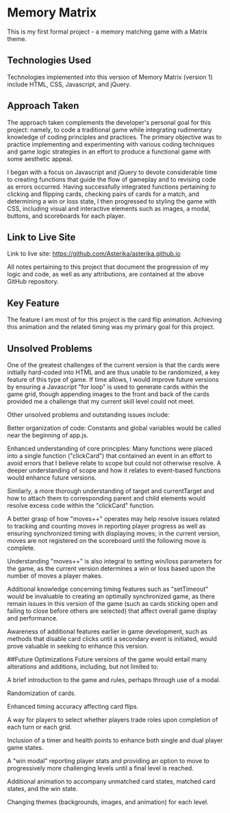 
# Memory Matrix

This is my first formal project - a memory matching game with a Matrix theme.

## Technologies Used
Technologies implemented into this version of Memory Matrix (version 1) include HTML, CSS, Javascript, and jQuery.

## Approach Taken
The approach taken complements the developer's personal goal for this project: namely, to code a traditional game while integrating rudimentary knowledge of coding principles and practices. The primary objective was to practice implementing and experimenting with various coding techniques and game logic strategies in an effort to produce a functional game with some aesthetic appeal.

I began with a focus on Javascript and jQuery to devote considerable time to creating functions that guide the flow of gameplay and to revising code as errors occurred. Having successfully integrated functions pertaining to clicking and flipping cards, checking pairs of cards for a match, and determining a win or loss state, I then progressed to styling the game with CSS, including visual and interactive elements such as images, a modal, buttons, and scoreboards for each player.

## Link to Live Site
Link to live site: https://github.com/Asterika/asterika.github.io

All notes pertaining to this project that document the progression of my logic and code, as well as any attributions, are contained at the above GitHub repository.

## Key Feature
The feature I am most of for this project is the card flip animation. Achieving this animation and the related timing was my primary goal for this project. 

## Unsolved Problems
One of the greatest challenges of the current version is that the cards were initially hard-coded into HTML and are thus unable to be randomized, a key feature of this type of game. If time allows, I would improve future versions by ensuring a Javascript "for loop" is used to generate cards within the game grid, though appending images to the front and back of the cards provided me a challenge that my current skill level could not meet.

Other unsolved problems and outstanding issues include:

Better organization of code: Constants and global variables would be called near the beginning of app.js.

Enhanced understanding of core principles: Many functions were placed into a single function ("clickCard") that contained an event in an effort to avoid errors that I believe relate to scope but could not otherwise resolve. A deeper understanding of scope and how it relates to event-based functions would enhance future versions.

Similarly, a more thorough understanding of target and currentTarget and how to attach them to corresponding parent and child elements would resolve excess code within the "clickCard" function.

A better grasp of how "moves++" operates may help resolve issues related to tracking and counting moves in reporting player progress as well as ensuring synchronized timing with displaying moves; in the current version, moves are not registered on the scoreboard until the following move is complete.

Understanding "moves++" is also integral to setting win/loss parameters for the game, as the current version determines a win or loss based upon the number of moves a player makes.

Additional knowledge concerning timing features such as "setTimeout" would be invaluable to creating an optimally synchronized game, as there remain issues in this version of the game (such as cards sticking open and failing to close before others are selected) that affect overall game display and performance.

Awareness of additional features earlier in game development, such as methods that disable card clicks until a secondary event is initiated, would prove valuable in seeking to enhance this version.

##Future Optimizations
Future versions of the game would entail many alterations and additions, including, but not limited to:

A brief introduction to the game and rules, perhaps through use of a modal.

Randomization of cards.

Enhanced timing accuracy affecting card flips.

A way for players to select whether players trade roles upon completion of each turn or each grid.

Inclusion of a timer and health points to enhance both single and dual player game states.

A "win modal" reporting player stats and providing an option to move to progressively more challenging levels until a final level is reached.

Additional animation to accompany unmatched card states, matched card states, and the win state.

Changing themes (backgrounds, images, and animation) for each level.

